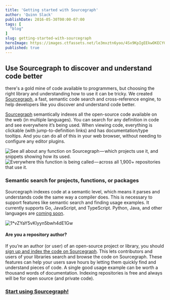 ```yaml
---
title: 'Getting started with Sourcegraph'
author: 'Quinn Slack'
publishDate: 2016-05-30T00:00-07:00
tags: [
  "blog"
]
slug: getting-started-with-sourcegraph
heroImage: https://images.ctfassets.net/le3mxztn6yoo/4Sx9KpIgEEkwOKECYGCKCg/e25a20e341684445c79c904bb11f40cc/1_L7rutXCP6us7mRu_5tEzGg.png
published: true
---
```




## Use Sourcegraph to discover and understand code better

there's a gold mine of code available to programmers, but choosing the right library and understanding how to use it can be tricky. We created [Sourcegraph](https://sourcegraph.com), a fast, semantic code search and cross-reference engine, to help developers like you discover and understand code better.

[Sourcegraph](https://sourcegraph.com) semantically indexes all the open-source code available on the web (in multiple languages). You can search for any definition in code and see everywhere it’s being used. When viewing code, everything is clickable (with jump-to-definition links) and has documentation/type tooltips. And you can do all of this in your web browser, without needing to configure any editor plugins.

![See all about any function on Sourcegraph — which projects use it, and snippets showing how its used.](//images.contentful.com/le3mxztn6yoo/4Sx9KpIgEEkwOKECYGCKCg/e25a20e341684445c79c904bb11f40cc/1_L7rutXCP6us7mRu_5tEzGg.png)
![Everywhere this function is being called — across all 1,900+ repositories that use it.](//images.contentful.com/le3mxztn6yoo/39FtPTme76wQKEGYuGUK4U/b3f5e6207577b048cb6d357cebdbf35d/1_Wm0BzQkox30h_azYvZhKEw.png)

### Semantic search for projects, functions, or packages

Sourcegraph indexes code at a semantic level, which means it parses and understands code the same way a compiler does. This is necessary to support features like semantic search and finding usage examples. It currently supports Go, JavaScript, and TypeScript. Python, Java, and other languages are [coming soon](https://sourcegraph.com/beta).

![1*vZYaY5vKIyyn5bwh4dE1Gw](//images.contentful.com/le3mxztn6yoo/57PgJfXJj2kiGwIUoGy0As/cfc16d9cee87e58c26b582616ce052eb/1_vZYaY5vKIyyn5bwh4dE1Gw.png)

#### Are you a repository author?

If you’re an author (or user) of an open-source project or library, you should [sign up and index the code on Sourcegraph](https://sourcegraph.com). This lets contributors and users of your libraries search and browse the code on Sourcegraph. These features can help your users save hours by letting them quickly find and understand pieces of code. A single good usage example can be worth a thousand words of documentation. Indexing repositories is free and always will be for open source (and private code).

### [Start using Sourcegraph!](https://sourcegraph.com)
